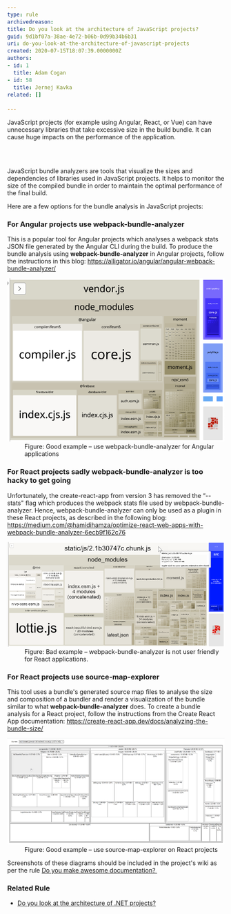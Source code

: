 ```yaml
---
type: rule
archivedreason: 
title: Do you look at the architecture of JavaScript projects?
guid: 9d1bf07a-38ae-4e72-b06b-0d99b34b6b31
uri: do-you-look-at-the-architecture-of-javascript-projects
created: 2020-07-15T18:07:39.0000000Z
authors:
- id: 1
  title: Adam Cogan
- id: 58
  title: Jernej Kavka
related: []

---
```



<p class="ssw15-rteElement-P">JavaScript projects (for example using Angular, React, or Vue) can have unnecessary libraries that take excessive size in the build bundle. It can cause huge impacts on the performance of the application.​<br></p>
<br><excerpt class='endintro'></excerpt><br>
<p>​JavaScript bundle analyzers are tools that visualize the sizes and dependencies of libraries used in JavaScript projects. It helps to monitor the size of the compiled bundle in order to maintain the optimal performance of the final build.</p><p class="ssw15-rteElement-P">​​Here are a few options for the bundle analysis in JavaScript projects​​:<br></p><h3 class="ssw15-rteElement-H3">For Angular projects use webpack-bundle-analyzer ​<br></h3><p>This is a popular tool for Angular projects which analyses a webpack stats JSON file generated by the Angular CLI during the build. To produce the bundle analysis using 
   <strong>webpack-bundle-analyzer</strong> in Angular projects, follow the instructions in this blog: 
   <a href="https://alligator.io/angular/angular-webpack-bundle-analyzer/">https://alligator.io/angular/angular-webpack-bundle-analyzer/</a></p><dl class="goodImage"><dt><img src="architecture-good-angular.png" alt="architecture-good-angular.png" style="width:750px;" /></dt><dd>Figure: Good example – use webpack-bundle-analyzer for Angular applications​</dd></dl><h3 class="ssw15-rteElement-H3">For React projects sadly webpack-bundle-analyzer is too hacky to get going ​​</h3><p>Unfortunately, the create-react-app from version 3 has removed the “--stats" flag which produces the webpack stats file used by webpack-bundle-analyzer. Hence, webpack-bundle-analyzer can only be used as a plugin in these React projects, as described in the following blog: <a href="https://medium.com/%40hamidihamza/optimize-react-web-apps-with-webpack-bundle-analyzer-6ecb9f162c76">https://medium.com/@hamidihamza/optimize-react-web-apps-with-webpack-bundle-analyzer-6ecb9f162c76</a></p><dl class="badImage"><dt><img src="architecture-bad-react.png" alt="architecture-bad-react.png" style="width:750px;" /></dt><dt></dt><dd>Figure: Bad example – webpack-bundle-analyzer is not user friendly for React applications.</dd></dl><h3 class="ssw15-rteElement-H3">For React projects use source-map-explorer<br></h3><p>This tool uses a bundle's generated source map files to analyse the size and composition of a bundler and render a visualization of the bundle similar to what <strong>webpack-bundle-analyzer</strong> does. To create a bundle analysis for a React project, follow the instructions from the Create React App documentation: <a href="https://create-react-app.dev/docs/analyzing-the-bundle-size/">https://create-react-app.dev/docs/analyzing-the-bundle-size/</a></p><dl class="goodImage"><dt><img src="architecture-good-react.png" alt="architecture-good-react.png" style="width:750px;" /></dt><dd>Figure: Good example – use source-map-explorer on React projects</dd></dl><p>​Screenshots of these diagrams should be included in the project's wiki as per the rule 
   <a href="/_layouts/15/FIXUPREDIRECT.ASPX?WebId=3dfc0e07-e23a-4cbb-aac2-e778b71166a2&TermSetId=07da3ddf-0924-4cd2-a6d4-a4809ae20160&TermId=951ffbf9-4066-42f3-a9b7-e0d8603e728b">Do you make awesome documentation? </a>​<br></p><h3 class="ssw15-rteElement-H3">Related Rule​<br></h3><ul><li><a href="/_layouts/15/FIXUPREDIRECT.ASPX?WebId=3dfc0e07-e23a-4cbb-aac2-e778b71166a2&TermSetId=07da3ddf-0924-4cd2-a6d4-a4809ae20160&TermId=69df8d09-8839-4879-a668-5ca57a212a54">Do you look at the architecture of .NET projects?</a><br></li></ul>


